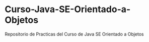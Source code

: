 # Curso-Java-SE-Orientado-a-Objetos
Repositorio de Practicas del Curso de Java SE Orientado a Objetos
